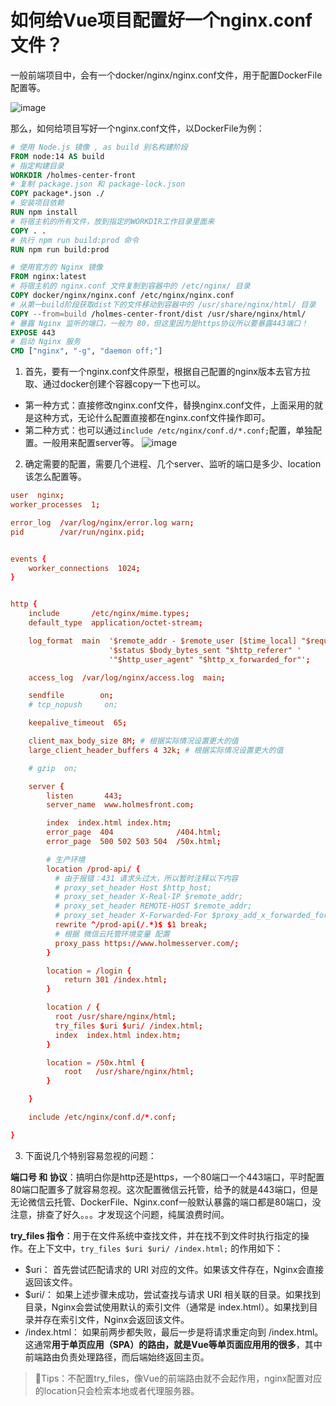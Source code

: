# 如何给Vue项目配置好一个nginx.conf文件？

一般前端项目中，会有一个docker/nginx/nginx.conf文件，用于配置DockerFile配置等。

![image](https://github.com/ITholmes/hello-world/assets/70437837/ffdc4da0-3ba9-4817-8560-541be2cad5fa)

那么，如何给项目写好一个nginx.conf文件，以DockerFile为例：
```Dockerfile
# 使用 Node.js 镜像 , as build 别名构建阶段
FROM node:14 AS build
# 指定构建目录
WORKDIR /holmes-center-front
# 复制 package.json 和 package-lock.json
COPY package*.json ./
# 安装项目依赖
RUN npm install
# 将宿主机的所有文件，放到指定的WORKDIR工作目录里面来
COPY . .
# 执行 npm run build:prod 命令
RUN npm run build:prod

# 使用官方的 Nginx 镜像
FROM nginx:latest
# 将宿主机的 nginx.conf 文件复制到容器中的 /etc/nginx/ 目录
COPY docker/nginx/nginx.conf /etc/nginx/nginx.conf
# 从第一build阶段获取dist下的文件移动到容器中的 /usr/share/nginx/html/ 目录
COPY --from=build /holmes-center-front/dist /usr/share/nginx/html/
# 暴露 Nginx 监听的端口，一般为 80，但这里因为是https协议所以要暴露443端口！
EXPOSE 443
# 启动 Nginx 服务
CMD ["nginx", "-g", "daemon off;"]
```

1. 首先，要有一个nginx.conf文件原型，根据自己配置的nginx版本去官方拉取、通过docker创建个容器copy一下也可以。
- 第一种方式：直接修改nginx.conf文件，替换nginx.conf文件，上面采用的就是这种方式，无论什么配置直接都在nginx.conf文件操作即可。
- 第二种方式：也可以通过`include /etc/nginx/conf.d/*.conf;`配置，单独配置。一般用来配置server等。
![image](https://github.com/ITholmes/hello-world/assets/70437837/4aac2c7d-5db1-48b6-bc26-000658837b99)

2. 确定需要的配置，需要几个进程、几个server、监听的端口是多少、location该怎么配置等。
```nginx.conf
user  nginx;
worker_processes  1;

error_log  /var/log/nginx/error.log warn;
pid        /var/run/nginx.pid;


events {
    worker_connections  1024;
}


http {
    include       /etc/nginx/mime.types;
    default_type  application/octet-stream;

    log_format  main  '$remote_addr - $remote_user [$time_local] "$request" '
                      '$status $body_bytes_sent "$http_referer" '
                      '"$http_user_agent" "$http_x_forwarded_for"';

    access_log  /var/log/nginx/access.log  main;

    sendfile        on;
    # tcp_nopush     on;

    keepalive_timeout  65;

    client_max_body_size 8M; # 根据实际情况设置更大的值
    large_client_header_buffers 4 32k; # 根据实际情况设置更大的值

    # gzip  on;

    server {
        listen       443;
        server_name  www.holmesfront.com;

        index  index.html index.htm;
        error_page  404              /404.html;
        error_page  500 502 503 504  /50x.html;

        # 生产环境
        location /prod-api/ {
          # 由于报错：431 请求头过大，所以暂时注释以下内容
          # proxy_set_header Host $http_host;
          # proxy_set_header X-Real-IP $remote_addr;
          # proxy_set_header REMOTE-HOST $remote_addr;
          # proxy_set_header X-Forwarded-For $proxy_add_x_forwarded_for;
          rewrite ^/prod-api(/.*)$ $1 break;
          # 根据 微信云托管环境变量 配置
          proxy_pass https://www.holmesserver.com/;
        }

        location = /login {
            return 301 /index.html;
        }

        location / {
          root /usr/share/nginx/html;
          try_files $uri $uri/ /index.html;
          index  index.html index.htm;
        }

        location = /50x.html {
            root   /usr/share/nginx/html;
        }

    }

    include /etc/nginx/conf.d/*.conf;

}
```

3. 下面说几个特别容易忽视的问题：

**端口号 和 协议**：搞明白你是http还是https，一个80端口一个443端口，平时配置80端口配置多了就容易忽视。这次配置微信云托管，给予的就是443端口，但是无论微信云托管、DockerFile、Nginx.conf一般默认暴露的端口都是80端口，没注意，排查了好久。。。才发现这个问题，纯属浪费时间。

**try_files 指令**：用于在文件系统中查找文件，并在找不到文件时执行指定的操作。在上下文中，`try_files $uri $uri/ /index.html;` 的作用如下：
- $uri： 首先尝试匹配请求的 URI 对应的文件。如果该文件存在，Nginx会直接返回该文件。
- $uri/： 如果上述步骤未成功，尝试查找与请求 URI 相关联的目录。如果找到目录，Nginx会尝试使用默认的索引文件（通常是 index.html）。如果找到目录并存在索引文件，Nginx会返回该文件。
- /index.html： 如果前两步都失败，最后一步是将请求重定向到 /index.html。这通常**用于单页应用（SPA）的路由，就是Vue等单页面应用用的很多**，其中前端路由负责处理路径，而后端始终返回主页。
> 🚨Tips：不配置try_files，像Vue的前端路由就不会起作用，nginx配置对应的location只会检索本地或者代理服务器。

